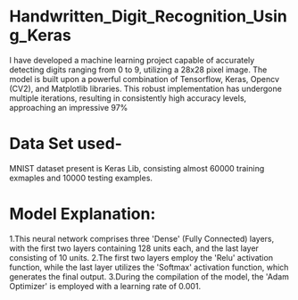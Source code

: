 # Handwritten_Digit_Recognition_Using_Keras
I have developed a machine learning project capable of accurately detecting digits ranging from 0 to 9, utilizing a 28x28 pixel image. The model is built upon a powerful combination of Tensorflow, Keras, Opencv (CV2), and Matplotlib libraries. This robust implementation has undergone multiple iterations, resulting in consistently high accuracy levels, approaching an impressive 97%

# Data Set used-
MNIST dataset present is Keras Lib, consisting almost 60000 training exmaples and 10000 testing examples.

# Model Explanation:
1.This neural network comprises three 'Dense' (Fully Connected) layers, with the first two layers containing 128 units each, and the last layer consisting of 10 units.
2.The first two layers employ the 'Relu' activation function, while the last layer utilizes the 'Softmax' activation function, which generates the final output.
3.During the compilation of the model, the 'Adam Optimizer' is employed with a learning rate of 0.001.





